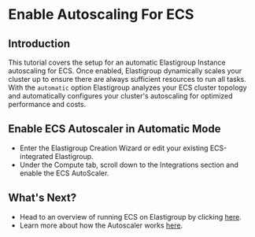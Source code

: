 # Enable Autoscaling For ECS

## Introduction

This tutorial covers the setup for an automatic Elastigroup Instance autoscaling for ECS. Once enabled, Elastigroup dynamically scales your cluster up to ensure there are always sufficient resources to run all tasks. With the `automatic` option Elastigroup analyzes your ECS cluster topology and automatically configures your cluster's autoscaling for optimized performance and costs.

## Enable ECS Autoscaler in Automatic Mode

- Enter the Elastigroup Creation Wizard or edit your existing ECS-integrated Elastigroup.
- Under the Compute tab, scroll down to the Integrations section and enable the ECS AutoScaler.

## What's Next?

- Head to an overview of running ECS on Elastigroup by clicking [here](elastigroup/features/amazon-ecs/elastigroup-for-ecs.md).
- Learn more about how the Autoscaler works [here](elastigroup/features/amazon-ecs/automatic-autoscaler-for-ecs.md).

